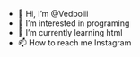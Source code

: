 - 👋 Hi, I’m @Vedboiii
- 👀 I’m interested in programing
- 🌱 I’m currently learning html
- 📫 How to reach me Instagram

<!---
Vedboiii/Vedboiii is a ✨ special ✨ repository because its `README.md` (this file) appears on your GitHub profile.
You can click the Preview link to take a look at your changes.
--->
